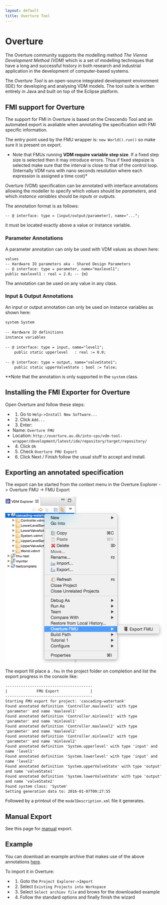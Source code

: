 ```yaml
---
layout: default
title: Overture Tool
---
```


# Overture

The Overture community supports the modelling method *The Vienna Development Method (VDM)* which is a set of modelling techniques that have a long and successful history in both research and industrial application in the development of computer-based systems.

The *Overture Tool* is an open-source integrated development environment (IDE) for developing and analysing VDM models. The tool suite is written entirely in Java and built on top of the Eclipse platform.

## FMI support for Overture

The support for FMI in Overture is based on the Crescendo Tool and an automated export is avaliable when annotating the specification with FMI specific information.

The entry point used by the FMU wrapper is: `new World().run()` so make sure it is present on export.

* Note that FMUs running **VDM require variable step size**. If a fixed step size is selected then it may introduce errors. Thus if fixed stepsize is selected make sure that the interval is close to that of the control loop. (Internally VDM runs with nano seconds resolution where each expression is assigned a time cost)*

Overture (VDM) specification can be annotated with interface annotations allowing the modeller to specify which *values* should be *parameters*, and which *instance variables* should be *inputs* or *outputs*.

The annotation format is as follows:

```
-- @ interface: type = [input/output/parameter], name="...";
```
it must be located exactly above a value or instance variable.

### Parameter Annotations

A parameter annotation can only be used with VDM values as shown here: 

```
values
-- Hardware IO parameters aka - Shared Design Parameters
-- @ interface: type = parameter, name="maxlevel1";
public maxlevel1 : real = 2.0; -- {m}
```
The annotation can be used on any value in any class.

### Input & Output Annotations

An input or output annotation can only be used on instance variables as shown here:


```
system System

-- Hardware IO definitions
instance variables
	
-- @ interface: type = input, name="level1";
    public static upperlevel   : real := 0.0;
 
-- @ interface: type = output, name="valveState1";   
    public static upperValveState : bool := false;
```

**Note that the annotation is only supported in the `system` class.

## Installing the FMI Exporter for Overture

Open Overture and follow these steps:

- 1. Go to `Help->Install New Software...`
- 2. Click `Add...`
- 3. Enter:
 - Name: `Overture FMU`
 - Location: `http://overture.au.dk/into-cps/vdm-tool-wrapper/development/latest/ide/repository/target/repository/`
- 4. Click `Ok`
- 5. Check `Overture FMU Export`
- 6. Click Next / Finish follow the usual stuff to accept and install.

## Exporting an annotated specification

The export can be started from the context menu in the Overture Explorer -> Overture FMU -> FMU Export

![alt text](overture-fmi-export-menu.png "Overture FMI Export Menu")

The export fill place a `.fmu` in the project folder on completion and list the export progress in the console like: 

```
---------------------------------------
|             FMU Export              |
---------------------------------------
Starting FMU export for project: 'cascading-watertank'
Found annotated definition 'Controller.maxlevel1' with type 'parameter' and name 'maxlevel1'
Found annotated definition 'Controller.minlevel1' with type 'parameter' and name 'minlevel1'
Found annotated definition 'Controller.maxlevel2' with type 'parameter' and name 'maxlevel2'
Found annotated definition 'Controller.minlevel2' with type 'parameter' and name 'minlevel2'
Found annotated definition 'System.upperlevel' with type 'input' and name 'level1'
Found annotated definition 'System.lowerlevel' with type 'input' and name 'level2'
Found annotated definition 'System.upperValveState' with type 'output' and name 'valveState1'
Found annotated definition 'System.lowerValveState' with type 'output' and name 'valveState2'
Found system class: 'System'
Setting generation data to: 2016-01-07T09:27:55
```

Followed by a printout of the `modelDescription.xml` file it generates.

## Manual Export

See this page for [manual](overture.html) export.

## Example

You can download an example archive that makes use of the above annotations [here](cascading-watertank-for-overture-export.zip).

To import it in Overture:

- 1. Goto the `Project Explorer->Import`
- 2. Select `Existing Projects into Workspace`
- 3. Select `Select archiev file` and brows for the downloaded example
- 4. Follow the standard options and finally finish the wizard
